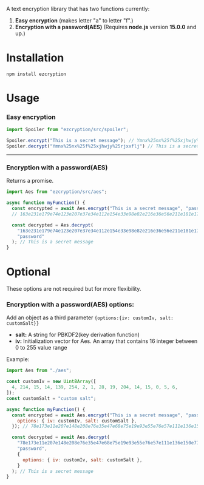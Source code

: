 A text encryption library that has two functions currently:

1. **Easy encryption** (makes letter "a" to letter "f".)
2. **Encryption with a password(AES)** (Requires **node.js** version **15.0.0** and up.)

# Installation
```
npm install ezcryption
```

# Usage

### Easy encryption
```js
import Spoiler from "ezcryption/src/spoiler";

Spoiler.encrypt("This is a secret message"); // Ymnx%25nx%25f%25xjhwjy%25rjxxflj
Spoiler.decrypt("Ymnx%25nx%25f%25xjhwjy%25rjxxflj") // This is a secret message
```

------

### Encryption with a password(AES)
Returns a promise.
```js
import Aes from "ezcryption/src/aes";

async function myFunction() {
  const encrypted = await Aes.encrypt("This is a secret message", "password");
  // 163e231e179e74e123e207e37e34e112e154e33e98e82e216e36e56e211e181e173e232e238e10e81e134e207e99e68e193e98e215e248e166

  const decrypted = Aes.decrypt(
    "163e231e179e74e123e207e37e34e112e154e33e98e82e216e36e56e211e181e173e232e238e10e81e134e207e99e68e193e98e215e248e166",
    "password"
  ); // This is a secret message
}
```

# Optional
These options are not required but for more flexibility.

### Encryption with a password(AES) options:

Add an object as a third parameter `{options:{iv: customIv, salt: customSalt}}`

- **salt:** A string for PBKDF2(key derivation function)  
- **iv:** Initialization vector for Aes. An array that contains 16 integer between 0 to 255 value range

Example:  
```js
import Aes from "./aes";

const customIv = new Uint8Array([
  4, 214, 15, 14, 139, 254, 2, 1, 28, 19, 204, 14, 15, 0, 5, 6,
]);
const customSalt = "custom salt";

async function myFunction() {
  const encrypted = await Aes.encrypt("This is a secret message", "password", {
    options: { iv: customIv, salt: customSalt },
  }); // 78e173e11e207e148e208e76e35e47e68e75e19e93e55e76e57e111e136e150e77e44e89e69e104e110e131e196e154e32e22e39e220

  const decrypted = await Aes.decrypt(
    "78e173e11e207e148e208e76e35e47e68e75e19e93e55e76e57e111e136e150e77e44e89e69e104e110e131e196e154e32e22e39e220",
    "password",
    {
      options: { iv: customIv, salt: customSalt },
    }
  ); // This is a secret message
}
```

